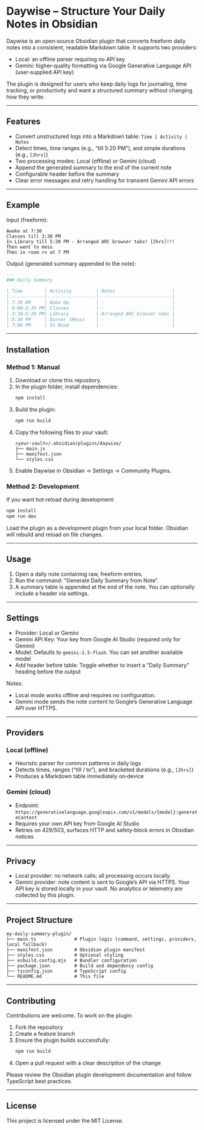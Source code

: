 # Daywise – Structure Your Daily Notes in Obsidian

Daywise is an open‑source Obsidian plugin that converts freeform daily notes into a consistent, readable Markdown table. It supports two providers:

- Local: an offline parser requiring no API key
- Gemini: higher‑quality formatting via Google Generative Language API (user‑supplied API key)

The plugin is designed for users who keep daily logs for journaling, time tracking, or productivity and want a structured summary without changing how they write.

---

## Features

- Convert unstructured logs into a Markdown table: `Time | Activity | Notes`
- Detect times, time ranges (e.g., “till 5:20 PM”), and simple durations (e.g., `[2hrs]`)
- Two processing modes: Local (offline) or Gemini (cloud)
- Append the generated summary to the end of the current note
- Configurable header before the summary
- Clear error messages and retry handling for transient Gemini API errors

---

## Example

Input (freeform):

```
Awake at 7:30
Classes till 3:30 PM
In Library till 5:20 PM - Arranged ARC browser tabs! [2hrs]!!!
Then went to mess
Then in room rn at 7 PM
```

Output (generated summary appended to the note):

```markdown
---
### Daily Summary

| Time        | Activity         | Notes                     |
|-------------|------------------|---------------------------|
| 7:30 AM     | Wake Up          | -                         |
| 8:00–3:30 PM| Classes          | -                         |
| 3:30–5:20 PM| Library          | Arranged ARC browser tabs |
| 5:30 PM     | Dinner (Mess)    | -                         |
| 7:00 PM     | In Room          | -                         |
```

---

## Installation

### Method 1: Manual

1. Download or clone this repository.
2. In the plugin folder, install dependencies:
   ```bash
   npm install
   ```
3. Build the plugin:
   ```bash
   npm run build
   ```
4. Copy the following files to your vault:
   ```
   <your-vault>/.obsidian/plugins/daywise/
   ├── main.js
   ├── manifest.json
   └── styles.css
   ```
5. Enable Daywise in Obsidian → Settings → Community Plugins.

### Method 2: Development

If you want hot‑reload during development:

```bash
npm install
npm run dev
```

Load the plugin as a development plugin from your local folder. Obsidian will rebuild and reload on file changes.

---

## Usage

1. Open a daily note containing raw, freeform entries.
2. Run the command: “Generate Daily Summary from Note”.
3. A summary table is appended at the end of the note. You can optionally include a header via settings.

---

## Settings

- Provider: Local or Gemini
- Gemini API Key: Your key from Google AI Studio (required only for Gemini)
- Model: Defaults to `gemini-1.5-flash`. You can set another available model
- Add header before table: Toggle whether to insert a “Daily Summary” heading before the output

Notes:
- Local mode works offline and requires no configuration.
- Gemini mode sends the note content to Google’s Generative Language API over HTTPS.

---

## Providers

### Local (offline)
- Heuristic parser for common patterns in daily logs
- Detects times, ranges (“till / to”), and bracketed durations (e.g., `[2hrs]`)
- Produces a Markdown table immediately on‑device

### Gemini (cloud)
- Endpoint: `https://generativelanguage.googleapis.com/v1/models/{model}:generateContent`
- Requires your own API key from Google AI Studio
- Retries on 429/503, surfaces HTTP and safety‑block errors in Obsidian notices

---

## Privacy

- Local provider: no network calls; all processing occurs locally.
- Gemini provider: note content is sent to Google’s API via HTTPS. Your API key is stored locally in your vault. No analytics or telemetry are collected by this plugin.

---

## Project Structure

```
my-daily-summary-plugin/
├── main.ts              # Plugin logic (command, settings, providers, local fallback)
├── manifest.json        # Obsidian plugin manifest
├── styles.css           # Optional styling
├── esbuild.config.mjs   # Bundler configuration
├── package.json         # Build and dependency config
├── tsconfig.json        # TypeScript config
└── README.md            # This file
```

---

## Contributing

Contributions are welcome. To work on the plugin:

1. Fork the repository
2. Create a feature branch
3. Ensure the plugin builds successfully:
   ```bash
   npm run build
   ```
4. Open a pull request with a clear description of the change

Please review the Obsidian plugin development documentation and follow TypeScript best practices.

---

## License

This project is licensed under the MIT License.
